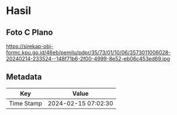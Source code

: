 # Hasil

## Foto C Plano

https://sirekap-obj-formc.kpu.go.id/46eb/pemilu/pdpr/35/73/01/10/06/3573011006028-20240214-233524--148f71b6-2f00-4999-8e52-eb06c453ed69.jpg


## Metadata

| Key        | Value               |
| ---------- | ------------------- |
| Time Stamp | 2024-02-15 07:02:30 |



